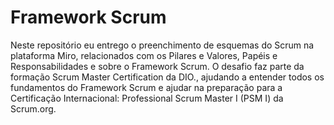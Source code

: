 # Framework Scrum
Neste repositório eu entrego o preenchimento de esquemas do Scrum na plataforma Miro, relacionados com os Pilares e Valores, Papéis e Responsabilidades e sobre o Framework Scrum. O desafio faz parte da formação Scrum Master Certification da DIO., ajudando a entender todos os fundamentos do Framework Scrum e ajudar na preparação para a Certificação Internacional: Professional Scrum Master I (PSM I) da Scrum.org.
